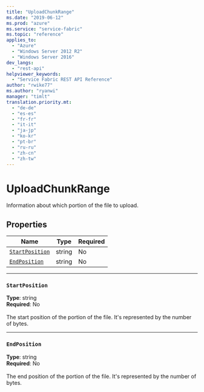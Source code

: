 ```yaml
---
title: "UploadChunkRange"
ms.date: "2019-06-12"
ms.prod: "azure"
ms.service: "service-fabric"
ms.topic: "reference"
applies_to: 
  - "Azure"
  - "Windows Server 2012 R2"
  - "Windows Server 2016"
dev_langs: 
  - "rest-api"
helpviewer_keywords: 
  - "Service Fabric REST API Reference"
author: "rwike77"
ms.author: "ryanwi"
manager: "timlt"
translation.priority.mt: 
  - "de-de"
  - "es-es"
  - "fr-fr"
  - "it-it"
  - "ja-jp"
  - "ko-kr"
  - "pt-br"
  - "ru-ru"
  - "zh-cn"
  - "zh-tw"
---
```

# UploadChunkRange

Information about which portion of the file to upload.

## Properties
| Name | Type | Required |
| --- | --- | --- |
| [`StartPosition`](#startposition) | string | No |
| [`EndPosition`](#endposition) | string | No |

____
### `StartPosition`
__Type__: string <br/>
__Required__: No<br/>
<br/>
The start position of the portion of the file. It's represented by the number of bytes.

____
### `EndPosition`
__Type__: string <br/>
__Required__: No<br/>
<br/>
The end position of the portion of the file. It's represented by the number of bytes.
